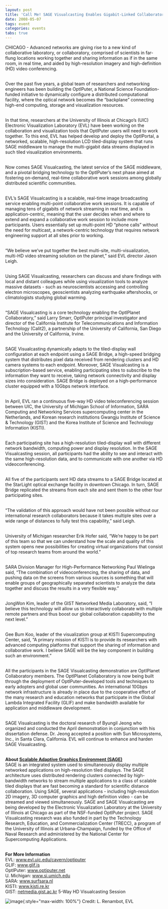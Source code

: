```yaml
---
layout: post
title: 'Call Me! SAGE Visualcasting Enables Gigabit-Linked Collaborators to Link-up and Work Together in High-Definition'
date: 2008-05-07
tags: event
categories: events
tabs: true
---
```


CHICAGO - Advanced networks are giving rise to a new kind of collaborative laboratory, or collaboratory, comprised of scientists in far-flung locations working together and sharing information as if in the same room, in real time, and aided by high-resolution imagery and high-definition (HD) video conferencing.<br><br>

Over the past five years, a global team of researchers and networking engineers has been building the OptIPuter, a National Science Foundation-funded initiative to dynamically configure a distributed computational facility, where the optical network becomes the &ldquo;backplane&rdquo; connecting high-end computing, storage and visualization resources.<br><br>

In that time, researchers at the University of Illinois at Chicago&rsquo;s (UIC) Electronic Visualization Laboratory (EVL) have been working on the collaboration and visualization tools that OptIPuter users will need to work together. To this end, EVL has helped develop and deploy the OptIPortal, a networked, scalable, high-resolution LCD tiled-display system that runs SAGE middleware to manage the multi-gigabit data streams displayed in such tiled visualization environments.<br><br>

Now comes SAGE Visualcasting, the latest service of the SAGE middleware, and a pivotal bridging technology to the OptIPuter&rsquo;s next phase aimed at fostering on-demand, real-time collaborative work sessions among globally distributed scientific communities.<br><br>

EVL&rsquo;s SAGE Visualcasting is a scalable, real-time image broadcasting service enabling multi-point collaborative work sessions. It is capable of managing tens of gigabits of network streaming in real time, and is application-centric, meaning that the user decides when and where to extend and expand a collaborative work session to include more participants. Users essentially set up multi-point HD &ldquo;phone calls&rdquo; without the need for multicast, a network-centric technology that requires network engineering support at all sites prior to working.<br><br>

&ldquo;We believe we&rsquo;ve put together the best multi-site, multi-visualization, multi-HD video streaming solution on the planet,&rdquo; said EVL director Jason Leigh.<br><br>

Using SAGE Visualcasting, researchers can discuss and share findings with local and distant colleagues while using visualization tools to analyze massive datasets - such as neuroscientists accessing and controlling electron microscopes, geoscientists analyzing earthquake aftershocks, or climatologists studying global warming.<br><br>

&ldquo;SAGE Visualcasting is a core technology enabling the OptIPlanet Collaboratory,&rdquo; said Larry Smarr, OptIPuter principal investigator and director of the California Institute for Telecommunications and Information Technology (Calit2), a partnership of the University of California, San Diego and the University of California, Irvine.<br><br>

SAGE Visualcasting dynamically adapts to the tiled-display wall configuration at each endpoint using a SAGE Bridge, a high-speed bridging system that distributes pixel data received from rendering clusters and HD camera systems to each endpoint. Moreover, SAGE Visualcasting is a subscription-based service, enabling participating sites to subscribe to the information they want to receive, taking network connectivity and display sizes into consideration. SAGE Bridge is deployed on a high-performance cluster equipped with a 10Gbps network interface.<br><br>

In April, EVL ran a continuous five-way HD video teleconferencing session between UIC, the University of Michigan School of Information, SARA Computing and Networking Services supercomputing center in the Netherlands, and Korean research institutions Gwangju Institute of Science &amp; Technology (GIST) and the Korea Institute of Science and Technology Information (KISTI).<br><br>

Each participating site has a high-resolution tiled-display wall with different network bandwidth, computing power and display resolution. In the SAGE Visualcasting session, all participants had the ability to see and interact with the same high-resolution data, and to communicate with one another via HD videoconferencing.<br><br>

All five of the participants sent HD data streams to a SAGE Bridge located at the StarLight optical exchange facility in downtown Chicago. In turn, SAGE Bridge replicated the streams from each site and sent them to the other four participating sites.<br><br>

&ldquo;The validation of this approach would have not been possible without our international research collaborators because it takes multiple sites over a wide range of distances to fully test this capability,&rdquo; said Leigh.<br><br>

University of Michigan researcher Erik Hofer said, &ldquo;We&rsquo;re happy to be part of this team so that we can understand how the scale and quality of this system opens new possibilities for creating virtual organizations that consist of top research teams from around the world.&rdquo;<br><br>

SARA Division Manager for High-Performance Networking Paul Wielinga said, &ldquo;The combination of videoconferencing, the sharing of data, and pushing data on the screens from various sources is something that will enable groups of geographically separated scientists to analyze the data together and discuss the results in a very flexible way.&rdquo;<br><br>

JongWon Kim, leader of the GIST Networked Media Laboratory, said, &ldquo;I believe this technology will allow us to interactively collaborate with multiple remote partners and thus boost our global collaboration capability to the next level.&rdquo;<br><br>

Gee Bum Koo, leader of the visualization group at KISTI Supercomputing Center, said, &ldquo;A primary mission of KISTI is to provide its researchers with advanced computing platforms that support the sharing of information and collaborative work. I believe SAGE will be the key component in building such an environment.&rdquo;<br><br>

All the participants in the SAGE Visualcasting demonstration are OptIPlanet Collaboratory members. The OptIPlanet Collaboratory is now being built through the deployment of OptIPuter-developed tools and techniques to early adopters and global user communities. An international 10Gbps network infrastructure is already in place due to the cooperative effort of the many research and education networks that participate in the Global Lambda Integrated Facility (GLIF) and make bandwidth available for application and middleware development.<br><br>

SAGE Visualcasting is the doctoral research of Byungil Jeong who organized and conducted the April demonstration in conjunction with his dissertation defense. Dr. Jeong accepted a position with Sun Microsystems, Inc., in Santa Clara, California. EVL will continue to enhance and harden SAGE Visualcasting.<br><br>

<strong>About <a href="http://www.sagecommons.org">Scalable Adaptive Graphics Environment (SAGE)</a></strong><br>
SAGE is an integrated system used to simultaneously display multiple networked applications on high-resolution tiled displays. The SAGE architecture uses distributed rendering clusters connected by high-bandwidth networks to stream multiple applications to a class of scalable tiled displays that are fast becoming a standard for scientific distance collaboration. Using SAGE, several applications - including high-resolution 2D imagery, 3D computer graphics and high definition video - can be streamed and viewed simultaneously. SAGE and SAGE Visualcasting are being developed by the Electronic Visualization Laboratory at the University of Illinois at Chicago as part of the NSF-funded OptIPuter project. SAGE Visualcasting research was also funded in part by the Technology Research, Education, and Commercialization Center (TRECC), a program of the University of Illinois at Urbana-Champaign, funded by the Office of Naval Research and administered by the National Center for Supercomputing Applications.<br><br>

<strong>For More Information</strong><br>
EVL: <a href="http://www.evl.uic.edu/cavern/optiputer">www.evl.uic.edu/cavern/optiputer</a><br>
GLIF: <a href="http://www.glif.is">www.glif.is</a><br>
OptIPuter: <a href="http://www.optiputer.net">www.optiputer.net</a><br>
U. Michigan: <a href="http://www.si.umich.edu">www.si.umich.edu</a><br>
SARA: <a href="http://www.surfsara.nl/">www.surfsara.nl</a><br>
KISTI: <a href="http://www.kisti.re.kr/">www.kisti.re.kr</a><br>
GIST: <a href="http://netmedia.gist.ac.kr">netmedia.gist.ac.kr</a>
5-Way HD Visualcasting Session

![image](https://www.evl.uic.edu/output/originals/callme_visualcasting.png-srcw.jpg){:style="max-width: 100%"}
Credit: L. Renambot, EVL

